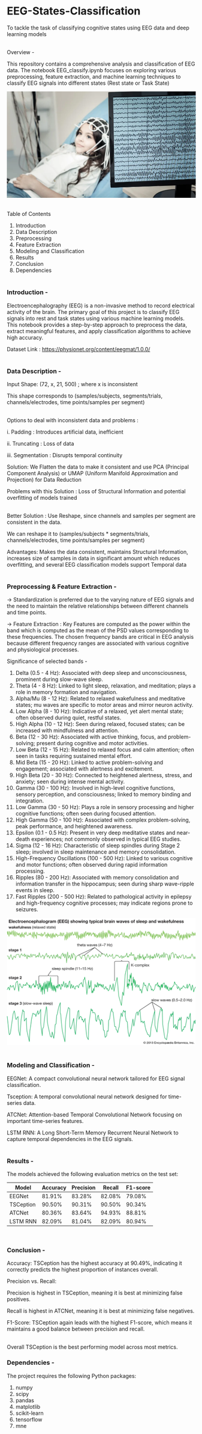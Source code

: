 # EEG-States-Classification
 To tackle the task of classifying cognitive states using EEG data and deep learning models
<br><br>

Overview - 

This repository contains a comprehensive analysis and classification of EEG data. The notebook EEG_classify.ipynb focuses on exploring various preprocessing, feature extraction, and machine learning techniques to classify EEG signals into different states (Rest state or Task State)

![EEG Classification](https://github.com/universalus/EEG-States-Classification/blob/main/eeg_test_img.webp)
<br><br>

Table of Contents
1. Introduction
2. Data Description
3. Preprocessing
4. Feature Extraction
5. Modeling and Classification
6. Results
7. Conclusion
8. Dependencies
<br><br>

### Introduction -

Electroencephalography (EEG) is a non-invasive method to record electrical activity of the brain. The primary goal of this project is to classify EEG signals into rest and task states using various machine learning models. This notebook provides a step-by-step approach to preprocess the data, extract meaningful features, and apply classification algorithms to achieve high accuracy.

Dataset Link : https://physionet.org/content/eegmat/1.0.0/
<br><br>

### Data Description -

Input Shape: (72, x, 21, 500) ; where x is inconsistent

This shape corresponds to (samples/subjects, segments/trials, channels/electrodes, time points/samples per segment)
<br><br>

Options to deal with inconsistent data and problems :

i.   Padding : Introduces artificial data, inefficient

ii.  Truncating : Loss of data

iii. Segmentation : Disrupts temporal continuity

Solution: We Flatten the data to make it consistent and use PCA (Principal Component Analysis) or UMAP (Uniform Manifold Approximation and Projection) for Data Reduction 

Problems with this Solution : Loss of Structural Information and potential overfitting of models trained
<br><br>

Better Solution : Use Reshape, since channels and samples per segment are consistent in the data.

We can reshape it to (samples/subjects * segments/trials, channels/electrodes, time points/samples per segment)

Advantages: Makes the data consistent, maintains Structural Information, increases size of samples in data in significant amount which reduces overfitting, and several EEG classification models support Temporal data
<br><br>

### Preprocessing & Feature Extraction -

-> Standardization is preferred due to the varying nature of EEG signals and the need to maintain the relative relationships between different channels and time points.


-> Feature Extraction : Key Features are computed as the power within the band which is computed as the mean of the PSD values corresponding to these frequencies. The chosen frequency bands are critical in EEG analysis because different frequency ranges are associated with various cognitive and physiological processes.

Significance of selected bands -

1. Delta (0.5 - 4 Hz): Associated with deep sleep and unconsciousness, prominent during slow-wave sleep.
2. Theta (4 - 8 Hz): Linked to light sleep, relaxation, and meditation; plays a role in memory formation and navigation.
3. Alpha/Mu (8 - 12 Hz): Related to relaxed wakefulness and meditative states; mu waves are specific to motor areas and mirror neuron activity.
4. Low Alpha (8 - 10 Hz): Indicative of a relaxed, yet alert mental state; often observed during quiet, restful states.
5. High Alpha (10 - 12 Hz): Seen during relaxed, focused states; can be increased with mindfulness and attention.
6. Beta (12 - 30 Hz): Associated with active thinking, focus, and problem-solving; present during cognitive and motor activities.
7. Low Beta (12 - 15 Hz): Related to relaxed focus and calm attention; often seen in tasks requiring sustained mental effort.
8. Mid Beta (15 - 20 Hz): Linked to active problem-solving and engagement; associated with alertness and excitement.
9. High Beta (20 - 30 Hz): Connected to heightened alertness, stress, and anxiety; seen during intense mental activity.
10. Gamma (30 - 100 Hz): Involved in high-level cognitive functions, sensory perception, and consciousness; linked to memory binding and integration.
11. Low Gamma (30 - 50 Hz): Plays a role in sensory processing and higher cognitive functions; often seen during focused attention.
12. High Gamma (50 - 100 Hz): Associated with complex problem-solving, peak performance, and heightened awareness.
13. Epsilon (0.1 - 0.5 Hz): Present in very deep meditative states and near-death experiences; not commonly observed in typical EEG studies.
14. Sigma (12 - 16 Hz): Characteristic of sleep spindles during Stage 2 sleep; involved in sleep maintenance and memory consolidation.
15. High-Frequency Oscillations (100 - 500 Hz): Linked to various cognitive and motor functions; often observed during rapid information processing.
16. Ripples (80 - 200 Hz): Associated with memory consolidation and information transfer in the hippocampus; seen during sharp wave-ripple events in sleep.
17. Fast Ripples (200 - 500 Hz): Related to pathological activity in epilepsy and high-frequency cognitive processes; may indicate regions prone to seizures.

![EEG Classification](https://github.com/universalus/EEG-States-Classification/blob/main/eeg_waves_img.webp)
<br><br>


### Modeling and Classification -


EEGNet: A compact convolutional neural network tailored for EEG signal classification.

Tsception: A temporal convolutional neural network designed for time-series data.

ATCNet: Attention-based Temporal Convolutional Network focusing on important time-series features.

LSTM RNN: A Long Short-Term Memory Recurrent Neural Network to capture temporal dependencies in the EEG signals.
<br><br>


### Results -

The models achieved the following evaluation metrics on the test set:

| Model      | Accuracy | Precision | Recall  | F1-score |
|------------|----------|-----------|---------|----------|
| EEGNet     | 81.91%   | 83.28%    | 82.08%  | 79.08%   |
| TSCeption  | 90.50%   | 90.31%    | 90.50%  | 90.34%   |
| ATCNet     | 80.36%   | 83.64%    | 94.93%  | 88.81%   |
| LSTM RNN   | 82.09%   | 81.04%    | 82.09%  | 80.94%   |

<br>


### Conclusion -

Accuracy: TSCeption has the highest accuracy at 90.49%, indicating it correctly predicts the highest proportion of instances overall.

Precision vs. Recall:

  Precision is highest in TSCeption, meaning it is best at minimizing false positives.
  
  Recall is highest in ATCNet, meaning it is best at minimizing false negatives.
  
F1-Score: TSCeption again leads with the highest F1-score, which means it maintains a good balance between precision and recall.<br><br>


Overall TSCeption is the best performing model across most metrics.


### Dependencies -

The project requires the following Python packages:

1. numpy
2. scipy
3. pandas
4. matplotlib
5. scikit-learn
6. tensorflow
7. mne

